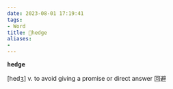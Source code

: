 ```yaml
---
date: 2023-08-01 17:19:41
tags: 
- Word
title: 📖hedge
aliases: 
- 
---
```


<pre><strong>hedge</strong></pre>

[hedʒ]
v. to avoid giving a promise or direct answer 回避
